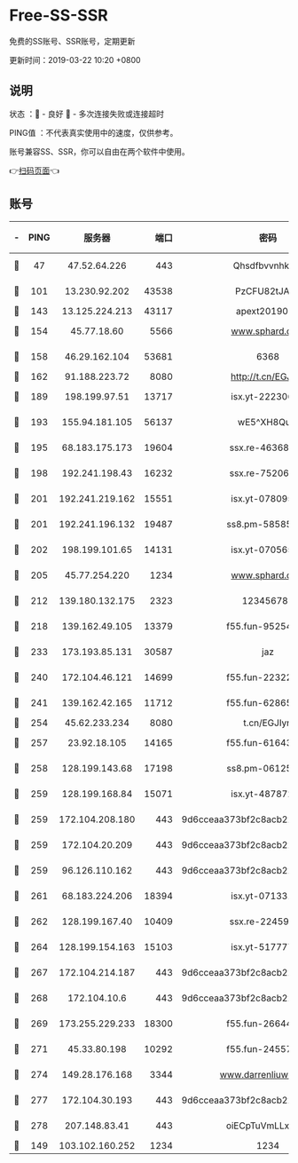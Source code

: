 # Free-SS-SSR

免费的SS账号、SSR账号，定期更新

更新时间：2019-03-22 10:20 +0800

## 说明

状态     ：🙂 - 良好 🙁 - 多次连接失败或连接超时

PING值   ：不代表真实使用中的速度，仅供参考。

账号兼容SS、SSR，你可以自由在两个软件中使用。

👉[扫码页面](https://liesauer.github.io/Free-SS-SSR/)👈

## 账号

|-|PING|服务器|端口|密码|加密方式|区域|
|:----:|:----:|:-----:|-----:|:----:|:----:|:----:|
|🙂|47|47.52.64.226|443|Qhsdfbvvnhkm1|aes-256-cfb|HK|
|🙂|101|13.230.92.202|43538|PzCFU82tJAdZ|aes-256-cfb|JP|
|🙂|143|13.125.224.213|43117|apext2019005|chacha20|KR|
|🙂|154|45.77.18.60|5566|www.sphard.com|aes-256-cfb|JP|
|🙂|158|46.29.162.104|53681|6368|aes-256-ctr|RU|
|🙂|162|91.188.223.72|8080|http://t.cn/EGJIyrl|rc4-md5|RU|
|🙂|189|198.199.97.51|13717|isx.yt-22230608|aes-256-cfb|US|
|🙂|193|155.94.181.105|56137|wE5^XH8Quw|aes-256-cfb|US|
|🙂|195|68.183.175.173|19604|ssx.re-46368916|aes-256-cfb|US|
|🙂|198|192.241.198.43|16232|ssx.re-75206389|aes-256-cfb|US|
|🙂|201|192.241.219.162|15551|isx.yt-07809565|aes-256-cfb|US|
|🙂|201|192.241.196.132|19487|ss8.pm-58585606|aes-256-cfb|US|
|🙂|202|198.199.101.65|14131|isx.yt-07056512|aes-256-cfb|US|
|🙂|205|45.77.254.220|1234|www.sphard.com|aes-256-cfb|SG|
|🙂|212|139.180.132.175|2323|123456789|aes-256-cfb|SG|
|🙂|218|139.162.49.105|13379|f55.fun-95254203|aes-256-cfb|SG|
|🙂|233|173.193.85.131|30587|jaz|aes-256-cfb|US|
|🙂|240|172.104.46.121|14699|f55.fun-22322504|aes-256-cfb|SG|
|🙂|241|139.162.42.165|11712|f55.fun-62865746|aes-256-cfb|SG|
|🙂|254|45.62.233.234|8080|t.cn/EGJIyrl|rc4-md5|CA|
|🙂|257|23.92.18.105|14165|f55.fun-61643656|aes-256-cfb|US|
|🙂|258|128.199.143.68|17198|ss8.pm-06125832|aes-256-cfb|SG|
|🙂|259|128.199.168.84|15071|isx.yt-48787217|aes-256-cfb|SG|
|🙂|259|172.104.208.180|443|9d6cceaa373bf2c8acb22e60b6a58be6|aes-256-cfb|US|
|🙂|259|172.104.20.209|443|9d6cceaa373bf2c8acb22e60b6a58be6|aes-256-cfb|US|
|🙂|259|96.126.110.162|443|9d6cceaa373bf2c8acb22e60b6a58be6|aes-256-cfb|US|
|🙂|261|68.183.224.206|18394|isx.yt-07133195|aes-256-cfb|SG|
|🙂|262|128.199.167.40|10409|ssx.re-22459395|aes-256-cfb|SG|
|🙂|264|128.199.154.163|15103|isx.yt-51777713|aes-256-cfb|SG|
|🙂|267|172.104.214.187|443|9d6cceaa373bf2c8acb22e60b6a58be6|aes-256-cfb|US|
|🙂|268|172.104.10.6|443|9d6cceaa373bf2c8acb22e60b6a58be6|aes-256-cfb|US|
|🙂|269|173.255.229.233|18300|f55.fun-26644878|aes-256-cfb|US|
|🙂|271|45.33.80.198|10292|f55.fun-24557903|aes-256-cfb|US|
|🙂|274|149.28.176.168|3344|www.darrenliuwei.com|aes-256-cfb|AU|
|🙂|277|172.104.30.193|443|9d6cceaa373bf2c8acb22e60b6a58be6|aes-256-cfb|US|
|🙂|278|207.148.83.41|443|oiECpTuVmLLxk4Ts|aes-256-cfb|AU|
|🙂|149|103.102.160.252|1234|1234|rc4-md5|JP|
